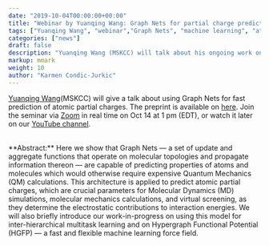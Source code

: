 ```yaml
---
date: "2019-10-04T00:00:00+00:00"
title: "Webinar by Yuanqing Wang: Graph Nets for partial charge prediction (Oct 14, 2019)"
tags: ["Yuanqing Wang", "webinar","Graph Nets", "machine learning", "atomic charges", "QM", "MM"]
categories: ["news"]
draft: false
description: "Yuanqing Wang (MSKCC) will talk about his ongoing work on applying machine learning techniques for fast prediction of atomic charges on Oct 14 at 1 pm (ET)."
markup: mmark
weight: 10
author: "Karmen Condic-Jurkic"
---
```


[Yuanqing Wang](https://orcid.org/0000-0003-4403-2015)(MSKCC) will give a talk about using Graph Nets for fast prediction of atomic partial charges. The preprint is available on [here](https://arxiv.org/abs/1909.07903). Join the seminar via [Zoom](https://meetmsk.zoom.us/j/5050124273) in real time on Oct 14 at 1 pm (EDT), or watch it later on our [YouTube channel](https://www.youtube.com/channel/UCh0aJSUm_sYr7nuTzhW806g).

</br>
**Abstract:** Here we show that Graph Nets — a set of update and aggregate functions that operate on molecular topologies and propagate information thereon — are capable of predicting properties of atoms and molecules which would otherwise require expensive Quantum Mechanics (QM) calculations. This architecture is applied to predict atomic partial charges, which are crucial parameters for Molecular Dynamics (MD) simulations, molecular mechanics calculations, and virtual screening, as they determine the electrostatic contributions to interaction energies. We will also briefly introduce our work-in-progress on using this model for inter-hierarchical multitask learning and on Hypergraph Functional Potential (HGFP) — a fast and flexible machine learning force field.
